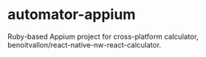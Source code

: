 # automator-appium
Ruby-based Appium project for cross-platform calculator, benoitvallon/react-native-nw-react-calculator.
